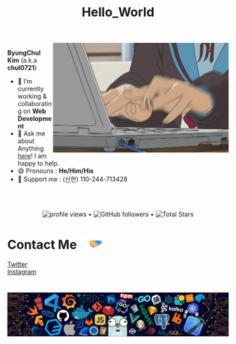 <h1 align="center">
  Hello_World
</h1>

<br/>
<br/>
<a target="_blank">
  <img align="right" height="250" width="400" alt="GIF" src="https://github.com/chul0721/chul0721/blob/master/programming.gif">
</a>

**ByungChul Kim** (a.k.a **chul0721**)

- 🔭 I’m currently working & collaborating on **Web Development**
- 💬 Ask me about Anything [here](https://github.com/chul0721/chul0721/issues/)! I am happy to help.
- 😄 Pronouns : **He/Him/His**
- 🙋 Support me : (신한) 110-244-713428

<br/>
<br/>

<p align="center">
  <img src="https://gpvc.arturio.dev/chul0721" alt="profile views"> •  
  <img alt="GitHub followers" src="https://img.shields.io/github/followers/chul0721?label=Followers&style=social"> •   
  <img src="https://img.shields.io/github/stars/chul0721?label=Stars" alt="Total Stars">
</p>

<h1>
  Contact Me 
  <a target="_blank">
    <img src="https://github.com/chul0721/chul0721/blob/master/Handshake.gif" height="32px" style="max-width:100%;">
  </a>
</h1>
<a target="_blank" href="https://twitter.com/chul0721">Twitter</a> <br />
<a target="_blank" href="https://instagram.com/bottle___iron">Instagram</a> <br />

#

![footer](https://github.com/chul0721/chul0721/blob/master/footer.png)
